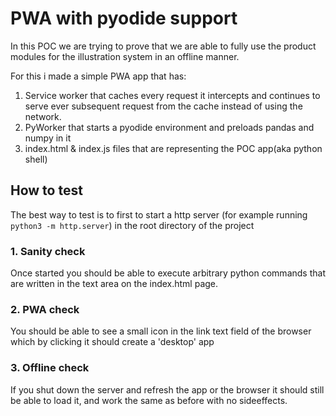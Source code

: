 # PWA with pyodide support 

In this POC we are trying to prove that we are able to fully use the product modules for the illustration system in an offline manner.

For this i made a simple PWA app that has:
1. Service worker that caches every request it intercepts and continues to serve ever subsequent request from the cache instead of using the network.
2. PyWorker that starts a pyodide environment and preloads pandas and numpy in it
3. index.html & index.js files that are representing the POC app(aka python shell)

## How to test


The best way to test is to first to start a http server (for example running `python3 -m http.server`) in the root directory of the project
### 1. Sanity check
Once started you should be able to execute arbitrary python commands that are written in the text area on the index.html page.
### 2. PWA check
You should be able to see a small icon in the link text field of the browser which by clicking it should create a 'desktop' app
### 3. Offline check
If you shut down the server and refresh the app or the browser it should still be able to load it, and work the same as before with no sideeffects.



  
